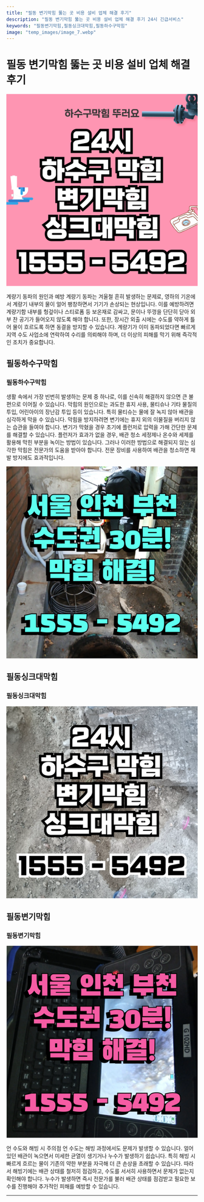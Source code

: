 ```yaml
---
title: "필동 변기막힘 뚫는 곳 비용 설비 업체 해결 후기"
description: "필동 변기막힘 뚫는 곳 비용 설비 업체 해결 후기 24시 긴급서비스"
keywords: "필동변기막힘,필동싱크대막힘,필동하수구막힘"
image: "temp_images/image_7.webp"
---
```


# 필동 변기막힘 뚫는 곳 비용 설비 업체 해결 후기

![필동하수구막힘](temp_images/image_0.webp) 

계량기 동파의 원인과 예방 계량기 동파는 겨울철 흔히 발생하는 문제로, 영하의 기온에서 계량기 내부의 물이 얼어 팽창하면서 기기가 손상되는 현상입니다. 이를 예방하려면 계량기함 내부를 헝겊이나 스티로폼 등 보온재로 감싸고, 문이나 뚜껑을 단단히 닫아 외부 찬 공기가 들어오지 않도록 해야 합니다. 또한, 장시간 외출 시에는 수도를 약하게 틀어 물이 흐르도록 하면 동결을 방지할 수 있습니다. 계량기가 이미 동파되었다면 빠르게 지역 수도 사업소에 연락하여 수리를 의뢰해야 하며, 더 이상의 피해를 막기 위해 즉각적인 조치가 중요합니다.


## 필동하수구막힘

### 필동하수구막힘

생활 속에서 가장 빈번히 발생하는 문제 중 하나로, 이를 신속히 해결하지 않으면 큰 불편으로 이어질 수 있습니다. 막힘의 원인으로는 과도한 휴지 사용, 물티슈나 기타 물질의 투입, 어린아이의 장난감 투입 등이 있습니다. 특히 물티슈는 물에 잘 녹지 않아 배관을 심각하게 막을 수 있습니다. 막힘을 방지하려면 변기에는 휴지 외의 이물질을 버리지 않는 습관을 들여야 합니다. 변기가 막혔을 경우 초기에 플런저로 압력을 가해 간단한 문제를 해결할 수 있습니다. 플런저가 효과가 없을 경우, 배관 청소 세정제나 온수와 세제를 활용해 막힌 부분을 녹이는 방법이 있습니다. 그러나 이러한 방법으로 해결되지 않는 심각한 막힘은 전문가의 도움을 받아야 합니다. 전문 장비를 사용하여 배관을 청소하면 재발 방지에도 효과적입니다.

![필동하수구막힘](temp_images/image_5.webp) 



## 필동싱크대막힘

### 필동싱크대막힘

![필동싱크대막힘](temp_images/image_8.webp) 



## 필동변기막힘

### 필동변기막힘

![필동변기막힘](temp_images/image_6.webp) 

  언 수도와 해빙 시 주의점
언 수도는 해빙 과정에서도 문제가 발생할 수 있습니다. 얼어 있던 배관이 녹으면서 미세한 균열이 생기거나 누수가 발생하기 쉽습니다. 특히 해빙 시 빠르게 흐르는 물이 기존의 약한 부분을 자극해 더 큰 손상을 초래할 수 있습니다. 따라서 해빙기에는 배관 상태를 철저히 점검하고, 수도를 서서히 사용하면서 문제가 없는지 확인해야 합니다. 누수가 발생하면 즉시 전문가를 불러 배관 상태를 점검받고 필요한 보수를 진행해야 추가적인 피해를 예방할 수 있습니다.

---

